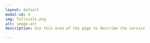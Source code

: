 ```yaml
---
layout: default
modal-id: 4
img: fullscale.png
alt: image-alt
description: Use this area of the page to describe the service

---
```

